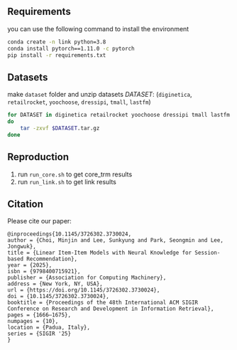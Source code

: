 ## Requirements

you can use the following command to install the environment
```bash
conda create -n link python=3.8
conda install pytorch==1.11.0 -c pytorch
pip install -r requirements.txt
```

## Datasets
make `dataset` folder and unzip datasets
$DATASET$: (`diginetica`, `retailrocket`, `yoochoose`, `dressipi`, `tmall`, `lastfm`)
```bash
for DATASET in diginetica retailrocket yoochoose dressipi tmall lastfm
do
    tar -zxvf $DATASET.tar.gz
done
```

## Reproduction

1. run `run_core.sh` to get core_trm results
2. run `run_link.sh` to get link results

## Citation

Please cite our paper:
```
@inproceedings{10.1145/3726302.3730024,
author = {Choi, Minjin and Lee, Sunkyung and Park, Seongmin and Lee, Jongwuk},
title = {Linear Item-Item Models with Neural Knowledge for Session-based Recommendation},
year = {2025},
isbn = {9798400715921},
publisher = {Association for Computing Machinery},
address = {New York, NY, USA},
url = {https://doi.org/10.1145/3726302.3730024},
doi = {10.1145/3726302.3730024},
booktitle = {Proceedings of the 48th International ACM SIGIR Conference on Research and Development in Information Retrieval},
pages = {1666–1675},
numpages = {10},
location = {Padua, Italy},
series = {SIGIR '25}
}
```

